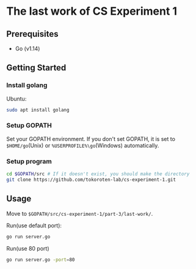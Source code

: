 # The last work of CS Experiment 1

## Prerequisites

- Go (v1.14)

## Getting Started

### Install golang

Ubuntu:
```sh
sudo apt install golang
```

### Setup GOPATH

Set your GOPATH environment.
If you don't set GOPATH, it is set to `$HOME/go`(Unix) or `%USERPROFILE%\go`(Windows) automatically.

### Setup program

```sh
cd $GOPATH/src # If it doesn't exist, you should make the directory
git clone https://github.com/tokoroten-lab/cs-experiment-1.git
```

## Usage

Move to `$GOPATH/src/cs-experiment-1/part-3/last-work/`.

Run(use default port):

```sh
go run server.go
```

Run(use 80 port)

```sh
go run server.go -port=80
```